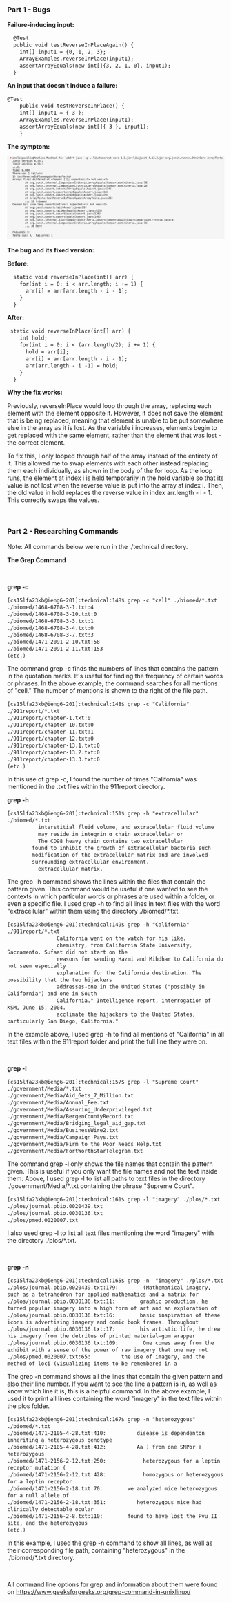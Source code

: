 ### **Part 1 - Bugs**

**Failure-inducing input:**
```
  @Test
  public void testReverseInPlaceAgain() {
    int[] input1 = {0, 1, 2, 3};
    ArrayExamples.reverseInPlace(input1);
    assertArrayEquals(new int[]{3, 2, 1, 0}, input1);
  }
```

**An input that doesn’t induce a failure:**
```
@Test 
	public void testReverseInPlace() {
    int[] input1 = { 3 };
    ArrayExamples.reverseInPlace(input1);
    assertArrayEquals(new int[]{ 3 }, input1);
	}

```

**The symptom:**

![Image](JunitResultsLab.png)


**The bug and its fixed version:**

**Before:**
```
  static void reverseInPlace(int[] arr) {
    for(int i = 0; i < arr.length; i += 1) {
      arr[i] = arr[arr.length - i - 1];
    }
  }
```
**After:**
```
 static void reverseInPlace(int[] arr) {
    int hold;
    for(int i = 0; i < (arr.length/2); i += 1) {
      hold = arr[i];
      arr[i] = arr[arr.length - i - 1];
      arr[arr.length - i -1] = hold;
    }
  }
```

**Why the fix works:**

Previously, reverseInPlace would loop through the array, replacing each element with the element opposite it. However, it does not save the element that is being replaced, meaning that element is unable to be put somewhere else in the array as it is lost. As the variable i increases, elements begin to get replaced with the same element, rather than the element that was lost - the correct element. 

To fix this, I only looped through half of the array instead of the entirety of it. This allowed me to swap elements with each other instead replacing them each individually, as shown in the body of the for loop. As the loop runs, the element at index i is held temporarily in the hold variable so that its value is not lost when the reverse value is put into the array at index i. Then, the old value in hold replaces the reverse value in index arr.length - i - 1. This correctly swaps the values.

<br />

### **Part 2 - Researching Commands**

Note: All commands below were run in the ./technical directory.

**The Grep Command**

<br />

**grep -c**

```
[cs15lfa23kb@ieng6-201]:technical:148$ grep -c "cell" ./biomed/*.txt
./biomed/1468-6708-3-1.txt:4
./biomed/1468-6708-3-10.txt:0
./biomed/1468-6708-3-3.txt:1
./biomed/1468-6708-3-4.txt:0
./biomed/1468-6708-3-7.txt:3
./biomed/1471-2091-2-10.txt:58
./biomed/1471-2091-2-11.txt:153
(etc.)
```
The command grep -c finds the numbers of lines that contains the pattern in the quotation marks. It's useful for finding the frequency of certain words or phrases. In the above example, the command searches for all mentions of "cell." The number of mentions is shown to the right of the file path.
```
[cs15lfa23kb@ieng6-201]:technical:148$ grep -c "California" ./911report/*.txt
./911report/chapter-1.txt:0
./911report/chapter-10.txt:0
./911report/chapter-11.txt:1
./911report/chapter-12.txt:0
./911report/chapter-13.1.txt:0
./911report/chapter-13.2.txt:0
./911report/chapter-13.3.txt:0
(etc.)
```
In this use of grep -c, I found the number of times "California" was mentioned in the .txt files within the 911report directory.
<br />

**grep -h**
```
[cs15lfa23kb@ieng6-201]:technical:151$ grep -h "extracellular" ./biomed/*.txt
          interstitial fluid volume, and extracellular fluid volume
          may reside in integrin α chain extracellular or
          The CD98 heavy chain contains two extracellular
        found to inhibit the growth of extracellular bacteria such
        modification of the extracellular matrix and are involved
        surrounding extracellular environment.
          extracellular matrix.
```
The grep -h command shows the lines within the files that contain the pattern given. This command would be useful if one wanted to see the contexts in which particular words or phrases are used within a folder, or even a specific file. I used grep -h to find all lines in text files with the word "extracellular" within them using the directory ./biomed/*.txt. 
```
[cs15lfa23kb@ieng6-201]:technical:149$ grep -h "California" ./911report/*.txt
                California went on the watch for his like.
                chemistry, from California State University, Sacramento. Sufaat did not start on the
                reasons for sending Hazmi and Mihdhar to California do not seem especially
                explanation for the California destination. The possibility that the two hijackers
                addresses-one in the United States ("possibly in California") and one in South
                California." Intelligence report, interrogation of KSM, June 15, 2004.
                acclimate the hijackers to the United States, particularly San Diego, California."
```
In the example above, I used grep -h to find all mentions of "California" in all text files within the 911report folder and print the full line they were on.

<br />

**grep -l**
```
[cs15lfa23kb@ieng6-201]:technical:157$ grep -l "Supreme Court" ./government/Media/*.txt 
./government/Media/Aid_Gets_7_Million.txt
./government/Media/Annual_Fee.txt
./government/Media/Assuring_Underprivileged.txt
./government/Media/BergenCountyRecord.txt
./government/Media/Bridging_legal_aid_gap.txt
./government/Media/BusinessWire2.txt
./government/Media/Campaign_Pays.txt
./government/Media/Firm_to_the_Poor_Needs_Help.txt
./government/Media/FortWorthStarTelegram.txt
```
The command grep -l only shows the file names that contain the pattern given. This is useful if you only want the file names and not the text inside them. Above, I used grep -l to list all paths to text files in the directory ./government/Media/*.txt containing the phrase "Supreme Court".

```
[cs15lfa23kb@ieng6-201]:technical:161$ grep -l "imagery" ./plos/*.txt   
./plos/journal.pbio.0020439.txt
./plos/journal.pbio.0030136.txt
./plos/pmed.0020007.txt
```

I also used grep -l to list all text files mentioning the word "imagery" with the directory ./plos/*.txt.

<br />

**grep -n**
```
[cs15lfa23kb@ieng6-201]:technical:165$ grep -n  "imagery" ./plos/*.txt
./plos/journal.pbio.0020439.txt:179:        (Mathematical imagery, such as a tetrahedron for applied mathematics and a matrix for
./plos/journal.pbio.0030136.txt:11:        graphic production, he turned popular imagery into a high form of art and an exploration of
./plos/journal.pbio.0030136.txt:16:        basic inspiration of these icons is advertising imagery and comic book frames. Throughout
./plos/journal.pbio.0030136.txt:17:        his artistic life, he drew his imagery from the detritus of printed material—gum wrapper
./plos/journal.pbio.0030136.txt:109:        One comes away from the exhibit with a sense of the power of raw imagery that one may not
./plos/pmed.0020007.txt:65:          the use of imagery, and the method of loci (visualizing items to be remembered in a
```
The grep -n command shows all the lines that contain the given pattern and also their line number. If you want to see the line a pattern is in, as well as know which line it is, this is a helpful command. In the above example, I used it to print all lines containing the word "imagery" in the text files within the plos folder. 

```
[cs15lfa23kb@ieng6-201]:technical:167$ grep -n "heterozygous" ./biomed/*.txt
./biomed/1471-2105-4-28.txt:410:          disease is dependenton inheriting a heterozygous genotype
./biomed/1471-2105-4-28.txt:412:          Aa ) from one SNPor a heterozygous
./biomed/1471-2156-2-12.txt:250:            heterozygous for a leptin receptor mutation ( 
./biomed/1471-2156-2-12.txt:428:            homozygous or heterozygous for a leptin receptor
./biomed/1471-2156-2-18.txt:70:        we analyzed mice heterozygous for a null allele of 
./biomed/1471-2156-2-18.txt:351:          heterozygous mice had clinically detectable ocular
./biomed/1471-2156-2-8.txt:110:        found to have lost the Pvu II site, and the heterozygous
(etc.)
```
In this example, I used the grep -n command to show all lines, as well as their corresponding file path, containing "heterozygous" in the ./biomed/*.txt directory. 

<br />

All command line options for grep and information about them were found on https://www.geeksforgeeks.org/grep-command-in-unixlinux/
